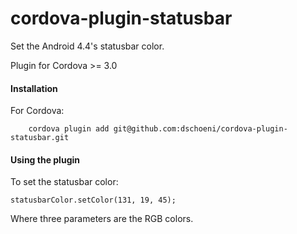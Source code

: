 cordova-plugin-statusbar
============================

Set the Android 4.4's statusbar color.

Plugin for Cordova >= 3.0

#### Installation

For Cordova:

        cordova plugin add git@github.com:dschoeni/cordova-plugin-statusbar.git

#### Using the plugin

To set the statusbar color:

    statusbarColor.setColor(131, 19, 45);

Where three parameters are the RGB colors.

